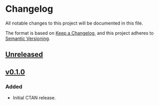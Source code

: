 # Changelog

All notable changes to this project will be documented in this file.

The format is based on [Keep a Changelog](https://keepachangelog.com/en/1.0.0/),
and this project adheres to [Semantic Versioning](https://semver.org/spec/v2.0.0.html).

## [Unreleased]

## [v0.1.0]

### Added

- Initial CTAN release.

[Unreleased]: https://github.com/zepinglee/citeproc-lua/compare/v0.1.0...HEAD
[v0.1.0]: https://github.com/zepinglee/citeproc-lua/releases/tag/v0.1.0

